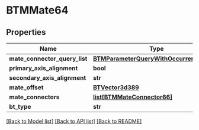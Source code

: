 # BTMMate64

## Properties
Name | Type | Description | Notes
------------ | ------------- | ------------- | -------------
**mate_connector_query_list** | [**BTMParameterQueryWithOccurrenceList67**](BTMParameterQueryWithOccurrenceList67.md) |  | [optional] 
**primary_axis_alignment** | **bool** |  | [optional] 
**secondary_axis_alignment** | **str** |  | [optional] 
**mate_offset** | [**BTVector3d389**](BTVector3d389.md) |  | [optional] 
**mate_connectors** | [**list[BTMMateConnector66]**](BTMMateConnector66.md) |  | [optional] 
**bt_type** | **str** |  | [optional] 

[[Back to Model list]](../README.md#documentation-for-models) [[Back to API list]](../README.md#documentation-for-api-endpoints) [[Back to README]](../README.md)


